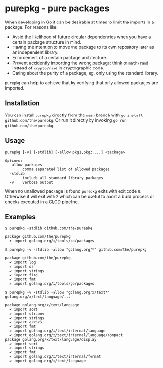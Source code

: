 # purepkg - pure packages

When developing in Go it can be desirable at times to limit the imports in a package. For reasons like:
* Avoid the likelihood of future circular dependencies when you have a certain package structure in mind.
* Having the intention to move the package to its own repository later as an independent library.
* Enforcement of a certain package architecture.
* Prevent accidently importing the wrong package: think of `math/rand` instead of `crypto/rand` in cryptographic code.
* Caring about the purity of a package, eg. only using the standard library.

`purepkg` can help to achieve that by verifying that only allowed packages are imported.

## Installation

You can install `purepkg` directly from the `main` branch with `go install github.com/the/purepkg`. Or run it directly by invoking `go run github.com/the/purepkg`.

## Usage

```
purepkg [-v] [-stdlib] [-allow pkg1,pkg2,...] <package>

Options:
  -allow packages
    	comma separated list of allowed packages
  -stdlib
    	include all standard library packages
  -v    verbose output
```

When no unallowed package is found `purepkg` exits with exit code `0`. Otherwise it will exit with `2` which can be useful to abort a build process or checks executed in a CI/CD pipeline.

## Examples

```
$ purepkg -stdlib github.com/the/purepkg

package github.com/the/purepkg
  ✗ import golang.org/x/tools/go/packages
```

```
$ purepkg -v -stdlib -allow "golang.org/*" github.com/the/purepkg

package github.com/the/purepkg
  ✔ import log
  ✔ import os
  ✔ import strings
  ✔ import flag
  ✔ import fmt
  ✔ import golang.org/x/tools/go/packages
```

```
$ purepkg -v -stdlib -allow "golang.org/x/text*" golang.org/x/text/language/...

package golang.org/x/text/language
  ✔ import sort
  ✔ import strconv
  ✔ import strings
  ✔ import errors
  ✔ import fmt
  ✔ import golang.org/x/text/internal/language
  ✔ import golang.org/x/text/internal/language/compact
package golang.org/x/text/language/display
  ✔ import sort
  ✔ import strings
  ✔ import fmt
  ✔ import golang.org/x/text/internal/format
  ✔ import golang.org/x/text/language
```
